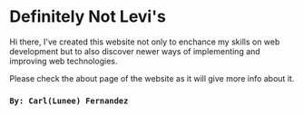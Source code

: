 # Definitely Not Levi's

Hi there, I've created this website not only to enchance my skills on web development but to also discover newer ways of implementing and improving web technologies.

Please check the about page of the website as it will give more info about it.

### `By: Carl(Lunee) Fernandez`
